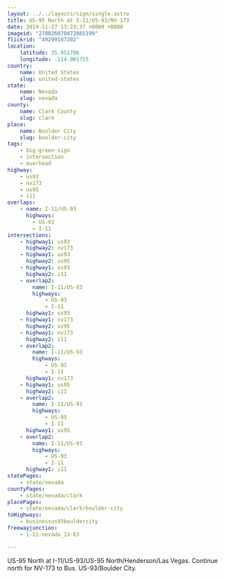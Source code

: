 ```yaml
---
layout: ../../layouts/sign/single.astro
title: US-95 North at I-11/US-93/NV-173
date: 2019-11-27 13:23:37 +0000 +0000
imageid: "278026070472065199"
flickrid: "49299187302"
location:
    latitude: 35.951786
    longitude: -114.901755
country:
    name: United States
    slug: united-states
state:
    name: Nevada
    slug: nevada
county:
    name: Clark County
    slug: clark
place:
    name: Boulder City
    slug: boulder-city
tags:
    - big-green-sign
    - intersection
    - overhead
highway:
    - us93
    - nv173
    - us95
    - i11
overlaps:
    - name: I-11/US-93
      highways:
        - US-93
        - I-11
intersections:
    - highway1: us93
      highway2: nv173
    - highway1: us93
      highway2: us95
    - highway1: us93
      highway2: i11
    - overlap2:
        name: I-11/US-93
        highways:
            - US-93
            - I-11
      highway1: us93
    - highway1: nv173
      highway2: us95
    - highway1: nv173
      highway2: i11
    - overlap2:
        name: I-11/US-93
        highways:
            - US-93
            - I-11
      highway1: nv173
    - highway1: us95
      highway2: i11
    - overlap2:
        name: I-11/US-93
        highways:
            - US-93
            - I-11
      highway1: us95
    - overlap2:
        name: I-11/US-93
        highways:
            - US-93
            - I-11
      highway1: i11
statePages:
    - state/nevada
countyPages:
    - state/nevada/clark
placePages:
    - state/nevada/clark/boulder-city
toHighways:
    - businessus93bouldercity
freewayjunction:
    - i-11-nevada_13-63

---
```

US-95 North at I-11/US-93/US-95 North/Henderson/Las Vegas. Continue north for NV-173 to Bus. US-93/Boulder City.